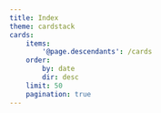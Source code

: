 ```yaml
---
title: Index
theme: cardstack
cards:
    items:
        '@page.descendants': /cards
    order:
        by: date
        dir: desc
    limit: 50
    pagination: true
---
```

